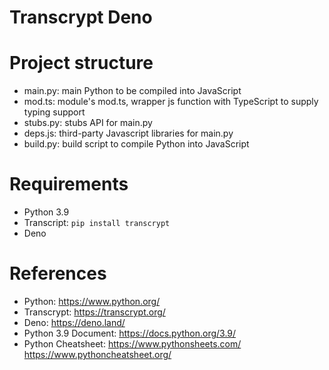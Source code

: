 Transcrypt Deno
======================

# Project structure

* main.py: main Python to be compiled into JavaScript
* mod.ts: module's mod.ts, wrapper js function with TypeScript to supply typing support
* stubs.py: stubs API for main.py
* deps.js: third-party Javascript libraries for main.py
* build.py:  build script to compile Python into JavaScript

# Requirements

* Python 3.9
* Transcript: `pip install transcrypt`
* Deno

# References

* Python: https://www.python.org/
* Transcrypt: https://transcrypt.org/
* Deno: https://deno.land/
* Python 3.9 Document: https://docs.python.org/3.9/
* Python Cheatsheet: https://www.pythonsheets.com/ https://www.pythoncheatsheet.org/
